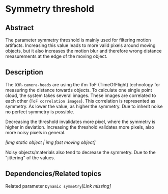 # Symmetry threshold
## Abstract

The parameter symmetry threshold is mainly used for filtering motion artifacts. Increasing this value leads to more valid pixels around moving objects, but it also increases the motion blur and therefore wrong distance measurements at the edge of the moving object.

## Description

The `O3R-camera-heads` are using the ifm ToF (TimeOfFlight) technology for measuring the distance towards objects. To calculate one single point cloud, the system takes several images. These images are correlated to each other (`ToF correlation images`). This correlation is represented as symmetry.
As lower the value, as higher the symmetry. Due to inherit noise no perfect symmetry is possible.

Decreasing the threshold invalidates more pixel, where the symmetry is higher in deviation. Increasing the threshold validates more pixels, also more noisy pixels in general.

*[img static object | img fast moving object]*

Noisy objects/materials also tend to decrease the symmetry. Due to the "jittering" of the values.

## Dependencies/Related topics

Related parameter `Dynamic symmetry`*[Link missing]*